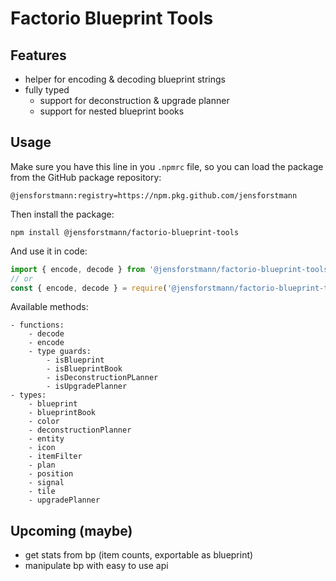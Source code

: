 # Factorio Blueprint Tools

## Features

- helper for encoding & decoding blueprint strings
- fully typed
    - support for deconstruction & upgrade planner
    - support for nested blueprint books

## Usage

Make sure you have this line in you `.npmrc` file, so you can load the package from the GitHub package repository:

    @jensforstmann:registry=https://npm.pkg.github.com/jensforstmann

Then install the package:

    npm install @jensforstmann/factorio-blueprint-tools


And use it in code:

```typescript
import { encode, decode } from '@jensforstmann/factorio-blueprint-tools';
// or
const { encode, decode } = require('@jensforstmann/factorio-blueprint-tools');
```


Available methods:

    - functions:
        - decode
        - encode
        - type guards:
            - isBlueprint
            - isBlueprintBook
            - isDeconstructionPLanner
            - isUpgradePlanner
    - types:
        - blueprint
        - blueprintBook
        - color
        - deconstructionPlanner
        - entity
        - icon
        - itemFilter
        - plan
        - position
        - signal
        - tile
        - upgradePlanner

## Upcoming (maybe)

- get stats from bp (item counts, exportable as blueprint)
- manipulate bp with easy to use api
